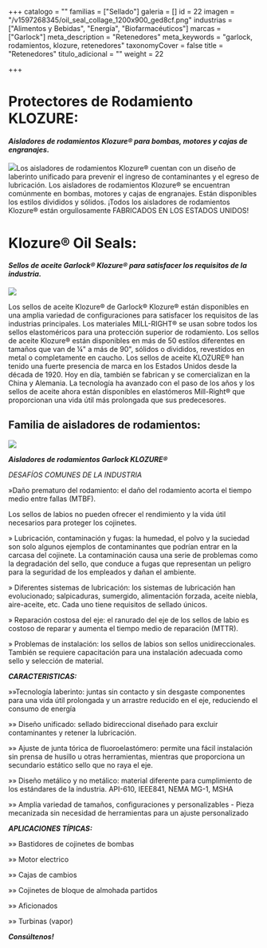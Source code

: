 +++
catalogo = ""
familias = ["Sellado"]
galeria = []
id = 22
imagen = "/v1597268345/oil_seal_collage_1200x900_ged8cf.png"
industrias = ["Alimentos y Bebidas", "Energía", "Biofarmacéuticos"]
marcas = ["Garlock"]
meta_description = "Retenedores"
meta_keywords = "garlock, rodamientos, klozure, retenedores"
taxonomyCover = false
title = "Retenedores"
titulo_adicional = ""
weight = 22

+++
# **Protectores de Rodamiento KLOZURE:**

#### **_Aisladores de rodamientos Klozure® para bombas, motores y cajas de engranajes._**

![](https://res.cloudinary.com/novatec/v1597268268/Bearing_Iso_Group4x3_j8rbt3.png)Los aisladores de rodamientos Klozure® cuentan con un diseño de laberinto unificado para prevenir el ingreso de contaminantes y el egreso de lubricación. Los aisladores de rodamientos Klozure® se encuentran comúnmente en bombas, motores y cajas de engranajes. Están disponibles los estilos divididos y sólidos. ¡Todos los aisladores de rodamientos Klozure® están orgullosamente FABRICADOS EN LOS ESTADOS UNIDOS!

# **Klozure® Oil Seals:**

#### **_Sellos de aceite Garlock® Klozure® para satisfacer los requisitos de la industria._**

![](https://res.cloudinary.com/novatec/v1597268345/oil_seal_collage_1200x900_ged8cf.png)

Los sellos de aceite Klozure® de Garlock® Klozure® están disponibles en una amplia variedad de configuraciones para satisfacer los requisitos de las industrias principales. Los materiales MILL-RIGHT® se usan sobre todos los sellos elastoméricos para una protección superior de rodamiento. Los sellos de aceite Klozure® están disponibles en más de 50 estilos diferentes en tamaños que van de ¼" a más de 90", sólidos o divididos, revestidos en metal o completamente en caucho. Los sellos de aceite KLOZURE® han tenido una fuerte presencia de marca en los Estados Unidos desde la década de 1920. Hoy en día, también se fabrican y se comercializan en la China y Alemania. La tecnología ha avanzado con el paso de los años y los sellos de aceite ahora están disponibles en elastómeros Mill-Right® que proporcionan una vida útil más prolongada que sus predecesores.

## **Familia de aisladores de rodamientos:**

![](https://res.cloudinary.com/novatec/v1597269006/heavydutyseals_1200x900_u79aam.png)

**_Aisladores de rodamientos Garlock KLOZURE®_**

_DESAFÍOS COMUNES DE LA INDUSTRIA_

»Daño prematuro del rodamiento: el daño del rodamiento acorta el tiempo medio entre fallas (MTBF).

Los sellos de labios no pueden ofrecer el rendimiento y la vida útil necesarios para proteger los cojinetes.

» Lubricación, contaminación y fugas: la humedad, el polvo y la suciedad son solo algunos ejemplos de contaminantes que podrían entrar en la carcasa del cojinete. La contaminación causa una serie de problemas como la degradación del sello, que conduce a fugas que representan un peligro para la seguridad de los empleados y dañan el ambiente.

» Diferentes sistemas de lubricación: los sistemas de lubricación han evolucionado; salpicaduras, sumergido, alimentación forzada, aceite niebla, aire-aceite, etc. Cada uno tiene requisitos de sellado únicos.

» Reparación costosa del eje: el ranurado del eje de los sellos de labio es costoso de reparar y aumenta el tiempo medio de reparación (MTTR).

» Problemas de instalación: los sellos de labios son sellos unidireccionales. También se requiere capacitación para una instalación adecuada como sello y selección de material.

**_CARACTERISTICAS:_**

»»Tecnología laberinto: juntas sin contacto y sin desgaste componentes para una vida útil prolongada y un arrastre reducido en el eje, reduciendo el consumo de energía

»» Diseño unificado: sellado bidireccional diseñado para excluir contaminantes y retener la lubricación.

»» Ajuste de junta tórica de fluoroelastómero: permite una fácil instalación sin prensa de husillo u otras herramientas, mientras que proporciona un secundario estático sello que no raya el eje.

»» Diseño metálico y no metálico: material diferente para cumplimiento de los estándares de la industria. API-610, IEEE841, NEMA MG-1, MSHA

»» Amplia variedad de tamaños, configuraciones y personalizables - Pieza mecanizada sin necesidad de herramientas para un ajuste personalizado

**_APLICACIONES TÍPICAS:_**

»» Bastidores de cojinetes de bombas

»» Motor electrico

»» Cajas de cambios

»» Cojinetes de bloque de almohada partidos

»» Aficionados

»» Turbinas (vapor)

**_Consúltenos!_** 